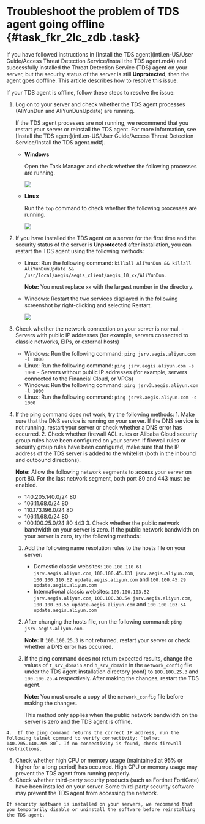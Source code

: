 # Troubleshoot the problem of TDS agent going offline {#task_fkr_2lc_zdb .task}

If you have followed instructions in [Install the TDS agent](intl.en-US/User Guide/Access Threat Detection Service/Install the TDS agent.md#) and successfully installed the Threat Detection Service \(TDS\) agent on your server, but the security status of the server is still **Unprotected**, then the agent goes doffline. This article describes how to resolve this issue.

If your TDS agent is offline, follow these steps to resolve the issue:

1.  Log on to your server and check whether the TDS agent processes \(AliYunDun and AliYunDunUpdate\) are running. 

    If the TDS agent processes are not running, we recommend that you restart your server or reinstall the TDS agent. For more information, see [Install the TDS agent](intl.en-US/User Guide/Access Threat Detection Service/Install the TDS agent.md#).

    -   **Windows**

        Open the Task Manager and check whether the following processes are running.

        ![](http://static-aliyun-doc.oss-cn-hangzhou.aliyuncs.com/assets/img/13634/15526334694635_en-US.png)

    -   **Linux**

        Run the `top` command to check whether the following processes are running.

        ![](http://static-aliyun-doc.oss-cn-hangzhou.aliyuncs.com/assets/img/13634/15526334694636_en-US.png)

2.  If you have installed the TDS agent on a server for the first time and the security status of the server is **Unprotected** after installation, you can restart the TDS agent using the following methods: 
    -   Linux: Run the following command: `killall AliYunDun && killall AliYunDunUpdate && /usr/local/aegis/aegis_client/aegis_10_xx/AliYunDun`.

        **Note:** You must replace `xx` with the largest number in the directory.

    -   Windows: Restart the two services displayed in the following screenshot by right-clicking and selecting Restart.

        ![](http://static-aliyun-doc.oss-cn-hangzhou.aliyuncs.com/assets/img/13634/15526334704637_en-US.png)

3.   Check whether the network connection on your server is normal. 
    -   Servers with public IP addresses \(for example, servers connected to classic networks, EIPs, or external hosts\)
        -   Windows: Run the following command: `ping jsrv.aegis.aliyun.com -l 1000`
        -   Linux: Run the following command: `ping jsrv.aegis.aliyun.com -s 1000`
    -   Servers without public IP addresses \(for example, servers connected to the Financial Cloud, or VPCs\)
        -   Windows: Run the following command: `ping jsrv3.aegis.aliyun.com -l 1000`
        -   Linux: Run the following command: `ping jsrv3.aegis.aliyun.com -s 1000`
4.   If the ping command does not work, try the following methods: 
    1.  Make sure that the DNS service is running on your server. If the DNS service is not running, restart your server or check whether a DNS error has occurred.
    2.  Check whether firewall ACL rules or Alibaba Cloud security group rules have been configured on your server. If firewall rules or security group rules have been configured, make sure that the IP address of the TDS server is added to the whitelist \(both in the inbound and outbound directions\).

        **Note:** Allow the following network segments to access your server on port 80. For the last network segment, both port 80 and 443 must be enabled.

        -   140.205.140.0/24 80
        -   106.11.68.0/24 80
        -   110.173.196.0/24 80
        -   106.11.68.0/24 80
        -   100.100.25.0/24 80 443
    3.  Check whether the public network bandwidth on your server is zero. If the public network bandwidth on your server is zero, try the following methods:
        1.  Add the following name resolution rules to the hosts file on your server:
            -   Domestic classic websites: `100.100.110.61 jsrv.aegis.aliyun.com`, `100.100.45.131 jsrv.aegis.aliyun.com`, `100.100.110.62 update.aegis.aliyun.com` and `100.100.45.29 update.aegis.aliyun.com`
            -   International classic websites: `100.100.103.52 jsrv.aegis.aliyun.com`, `100.100.30.54 jsrv.aegis.aliyun.com`, `100.100.30.55 update.aegis.aliyun.com` and `100.100.103.54 update.aegis.aliyun.com`
        2.  After changing the hosts file, run the following command: `ping jsrv.aegis.aliyun.com`.

            **Note:** If `100.100.25.3` is not returned, restart your server or check whether a DNS error has occurred.

        3.  If the ping command does not return expected results, change the values of `t_srv_domain` and `h_srv_domain` in the `network_config` file under the TDS agent installation directory \(conf\) to `100.100.25.3` and `100.100.25.4` respectively. After making the changes, restart the TDS agent.

            **Note:** You must create a copy of the `network_config` file before making the changes.

            This method only applies when the public network bandwidth on the server is zero and the TDS agent is offline.

    4.  If the ping command returns the correct IP address, run the following telnet command to verify connectivity: `telnet 140.205.140.205 80`. If no connectivity is found, check firewall restrictions.
5.   Check whether high CPU or memory usage \(maintained at 95% or higher for a long period\) has occurred. High CPU or memory usage may prevent the TDS agent from running properly. 
6.   Check whether third-party security products \(such as Fortinet FortiGate\) have been installed on your server. Some third-party security software may prevent the TDS agent from accessing the network. 

    If security software is installed on your servers, we recommend that you temporarily disable or uninstall the software before reinstalling the TDS agent.


